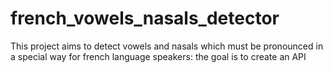 # french_vowels_nasals_detector
This project aims to detect vowels and nasals which must be pronounced in a special way for french language speakers: the goal is to create an API
